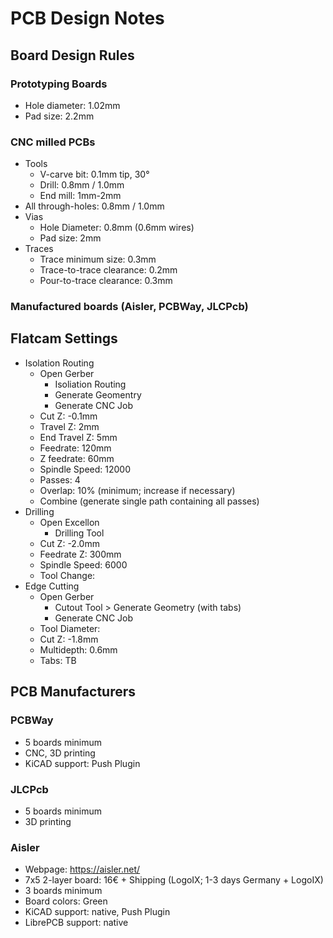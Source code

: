 PCB Design Notes
================

Board Design Rules
------------------

### Prototyping Boards
- Hole diameter: 1.02mm
- Pad size: 2.2mm

### CNC milled PCBs
- Tools
    - V-carve bit: 0.1mm tip, 30°
    - Drill: 0.8mm / 1.0mm
    - End mill: 1mm-2mm
- All through-holes: 0.8mm / 1.0mm
- Vias
    - Hole Diameter: 0.8mm (0.6mm wires)
    - Pad size: 2mm
- Traces
    - Trace minimum size: 0.3mm
    - Trace-to-trace clearance: 0.2mm
    - Pour-to-trace clearance: 0.3mm

### Manufactured boards (Aisler, PCBWay, JLCPcb)


Flatcam Settings
----------------
- Isolation Routing
    - Open Gerber
        - Isoliation Routing
        - Generate Geomentry
        - Generate CNC Job
    - Cut Z: -0.1mm
    - Travel Z: 2mm
    - End Travel Z: 5mm
    - Feedrate: 120mm
    - Z feedrate: 60mm
    - Spindle Speed: 12000
    - Passes: 4
    - Overlap: 10% (minimum; increase if necessary)
    - Combine (generate single path containing all passes)
- Drilling
    - Open Excellon
        - Drilling Tool
    - Cut Z: -2.0mm
    - Feedrate Z: 300mm
    - Spindle Speed: 6000
    - Tool Change:
- Edge Cutting
    - Open Gerber
        - Cutout Tool > Generate Geometry (with tabs)
        - Generate CNC Job
    - Tool Diameter: 
    - Cut Z: -1.8mm
    - Multidepth: 0.6mm
    - Tabs: TB 



PCB Manufacturers
-----------------

### PCBWay
- 5 boards minimum
- CNC, 3D printing
- KiCAD support: Push Plugin

### JLCPcb
- 5 boards minimum
- 3D printing

### Aisler
- Webpage: https://aisler.net/
- 7x5 2-layer board: 16€ + Shipping (LogoIX; 1-3 days Germany + LogoIX)
- 3 boards minimum
- Board colors: Green
- KiCAD support: native, Push Plugin
- LibrePCB support: native


